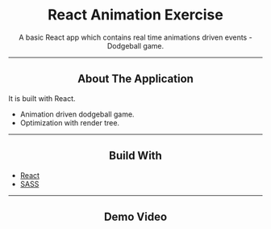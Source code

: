 <div></div>
<h1  align="center">React Animation Exercise</h1>

<div align="center">
  <p align="center">
    A basic React app which contains real time animations driven events - Dodgeball game.
  </p>
</div>
<hr>
<!-- ABOUT THE APPLICATION -->
<h2 align="center">About The Application </h2>
It is built with React.

- Animation driven dodgeball game.
- Optimization with render tree.

<hr>
<h2 align="center">Build With </h2>

-   [React](https://reactjs.org/)
-   [SASS](https://sass-lang.com/)

<hr>

<h2 align="center">Demo Video</h2>


